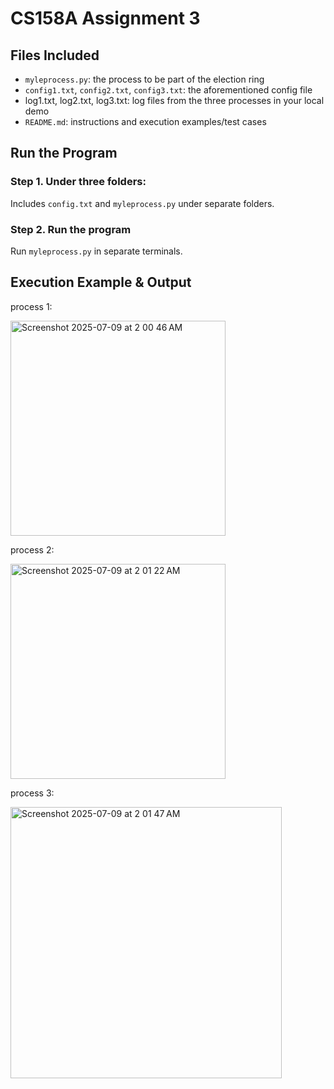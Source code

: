 # CS158A Assignment 3

## Files Included
- `myleprocess.py`: the process to be part of the election ring
- `config1.txt`, `config2.txt`, `config3.txt`: the aforementioned config file
- log1.txt, log2.txt, log3.txt: log files from the three processes in your local demo
- `README.md`: instructions and execution examples/test cases

## Run the Program

### Step 1. Under three folders:
Includes `config.txt` and `myleprocess.py` under separate folders.

### Step 2. Run the program
Run `myleprocess.py` in separate terminals.

## Execution Example & Output
process 1:

<img width="344" alt="Screenshot 2025-07-09 at 2 00 46 AM" src="https://github.com/user-attachments/assets/eee8365e-cc08-4072-afcf-5b38f405c265" />

process 2:

<img width="344" alt="Screenshot 2025-07-09 at 2 01 22 AM" src="https://github.com/user-attachments/assets/304ca6c1-702d-4c0e-9bde-1cebc2cd634f" />

process 3:

<img width="434" alt="Screenshot 2025-07-09 at 2 01 47 AM" src="https://github.com/user-attachments/assets/11173783-7553-4089-b7ca-980264adb1c6" />

